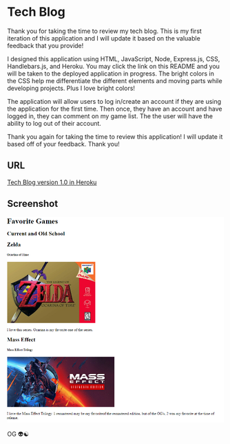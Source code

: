 # Tech Blog 

Thank you for taking the time to review my tech blog. This is my first iteration of this application and I will update it based on the valuable feedback that you provide! 

I designed this application using HTML, JavaScript, Node, Express.js, CSS, Handlebars.js, and Heroku. You may click the link on this README and you will be taken to the deployed application in progress. The bright colors in the CSS help me differentiate the different elements and moving parts while developing projects. Plus I love bright colors! 

The application will allow users to log in/create an account if they are using the application for the first time. Then once, they have an account and have logged in, they can comment on my game list. The the user will have the ability to log out of their account.

Thank you again for taking the time to review this application! I will update it based off of your feedback. Thank you! 

## URL

<a href="https://git.heroku.com/tech-blog-game-app.git" target="_blank">Tech Blog version 1.0 in Heroku</a>

## Screenshot
<img src="/assets/Screenshot.png" alt="App in Progress" title="App in Progress">

OG :alien::yin_yang: